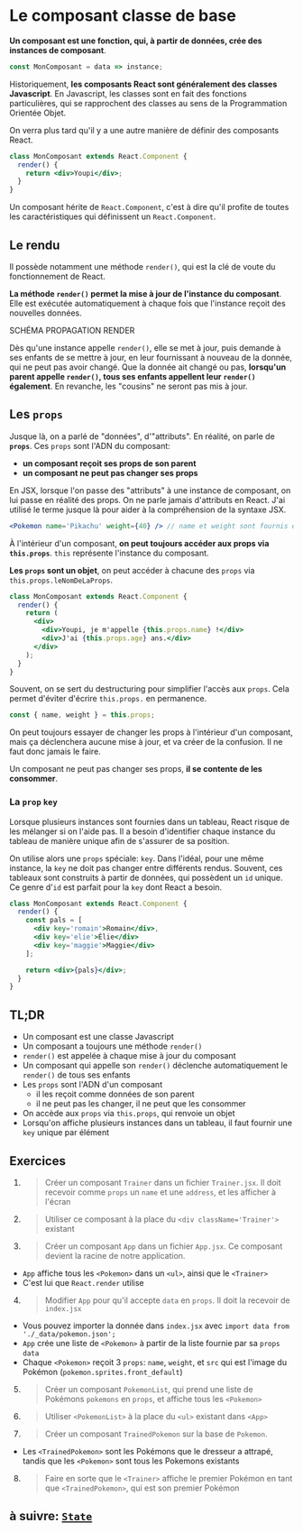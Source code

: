 # Le composant classe de base

**Un composant est une fonction, qui, à partir de données, crée des instances de composant**.

```js
const MonComposant = data => instance;
```

Historiquement, **les composants React sont généralement des classes Javascript**. En Javascript, les classes sont en fait des fonctions particulières, qui se rapprochent des classes au sens de la Programmation Orientée Objet.

On verra plus tard qu'il y a une autre manière de définir des composants React.

```jsx
class MonComposant extends React.Component {
  render() {
    return <div>Youpi</div>;
  }
}
```

Un composant hérite de `React.Component`, c'est à dire qu'il profite de toutes les caractéristiques qui définissent un `React.Component`.

## Le rendu

Il possède notamment une méthode `render()`, qui est la clé de voute du fonctionnement de React.

**La méthode `render()` permet la mise à jour de l'instance du composant**. Elle est exécutée automatiquement à chaque fois que l'instance reçoit des nouvelles données.

SCHÉMA PROPAGATION RENDER

Dès qu'une instance appelle `render()`, elle se met à jour, puis demande à ses enfants de se mettre à jour, en leur fournissant à nouveau de la donnée, qui ne peut pas avoir changé. Que la donnée ait changé ou pas, **lorsqu'un parent appelle `render()`, tous ses enfants appellent leur `render()` également**. En revanche, les "cousins" ne seront pas mis à jour.

## Les `props`

Jusque là, on a parlé de "données", d'"attributs". En réalité, on parle de **`props`**. Ces `props` sont l'ADN du composant:

- **un composant reçoit ses props de son parent**
- **un composant ne peut pas changer ses props**

En JSX, lorsque l'on passe des "attributs" à une instance de composant, on lui passe en réalité des props. On ne parle jamais d'attributs en React. J'ai utilisé le terme jusque là pour aider à la compréhension de la syntaxe JSX.

```jsx
<Pokemon name='Pikachu' weight={40} /> // name et weight sont fournis en props
```

À l'intérieur d'un composant, **on peut toujours accéder aux props via `this.props`**. `this` représente l'instance du composant.

**Les `props` sont un objet**, on peut accéder à chacune des `props` via `this.props.leNomDeLaProps`.

```jsx
class MonComposant extends React.Component {
  render() {
    return (
      <div>
        <div>Youpi, je m'appelle {this.props.name} !</div>
        <div>J'ai {this.props.age} ans.</div>
      </div>
    );
  }
}
```

Souvent, on se sert du destructuring pour simplifier l'accès aux `props`. Cela permet d'éviter d'écrire `this.props.` en permanence.

```js
const { name, weight } = this.props;
```

On peut toujours essayer de changer les props à l'intérieur d'un composant, mais ça déclenchera aucune mise à jour, et va créer de la confusion. Il ne faut donc jamais le faire.

Un composant ne peut pas changer ses props, **il se contente de les consommer**.

### La `prop` `key`

Lorsque plusieurs instances sont fournies dans un tableau, React risque de les mélanger si on l'aide pas. Il a besoin d'identifier chaque instance du tableau de manière unique afin de s'assurer de sa position.

On utilise alors une `props` spéciale: `key`. Dans l'idéal, pour une même instance, la `key` ne doit pas changer entre différents rendus. Souvent, ces tableaux sont construits à partir de données, qui possèdent un `id` unique. Ce genre d'`id` est parfait pour la `key` dont React a besoin.

```jsx
class MonComposant extends React.Component {
  render() {
    const pals = [
      <div key='romain'>Romain</div>,
      <div key='elie'>Élie</div>
      <div key='maggie'>Maggie</div>
    ];

    return <div>{pals}</div>;
  }
}
```

## TL;DR

- Un composant est une classe Javascript
- Un composant a toujours une méthode `render()`
- `render()` est appelée à chaque mise à jour du composant
- Un composant qui appelle son `render()` déclenche automatiquement le `render()` de tous ses enfants
- Les `props` sont l'ADN d'un composant
  - il les reçoit comme données de son parent
  - il ne peut pas les changer, il ne peut que les consommer
- On accède aux `props` via `this.props`, qui renvoie un objet
- Lorsqu'on affiche plusieurs instances dans un tableau, il faut fournir une `key` unique par élément

## Exercices

1. > Créer un composant `Trainer` dans un fichier `Trainer.jsx`. Il doit recevoir comme `props` un `name` et une `address`, et les afficher à l'écran

2. > Utiliser ce composant à la place du `<div className='Trainer'>` existant

3. > Créer un composant `App` dans un fichier `App.jsx`. Ce composant devient la racine de notre application.

- `App` affiche tous les `<Pokemon>` dans un `<ul>`, ainsi que le `<Trainer>`
- C'est lui que `React.render` utilise

4. > Modifier `App` pour qu'il accepte `data` en `props`. Il doit la recevoir de `index.jsx`

- Vous pouvez importer la donnée dans `index.jsx` avec `import data from './_data/pokemon.json';`
- `App` crée une liste de `<Pokemon>` à partir de la liste fournie par sa `props` `data`
- Chaque `<Pokemon>` reçoit 3 `props`: `name`, `weight`, et `src` qui est l'image du Pokémon (`pokemon.sprites.front_default`)

5. > Créer un composant `PokemonList`, qui prend une liste de Pokémons `pokemons` en `props`, et affiche tous les `<Pokemon>`

6. > Utiliser `<PokemonList>` à la place du `<ul>` existant dans `<App>`

7. > Créer un composant `TrainedPokemon` sur la base de `Pokemon`.

- Les `<TrainedPokemon>` sont les Pokémons que le dresseur a attrapé, tandis que les `<Pokemon>` sont tous les Pokemons existants

8. > Faire en sorte que le `<Trainer>` affiche le premier Pokémon en tant que `<TrainedPokemon>`, qui est son premier Pokémon

## à suivre: [`State`](./2_state.md)
